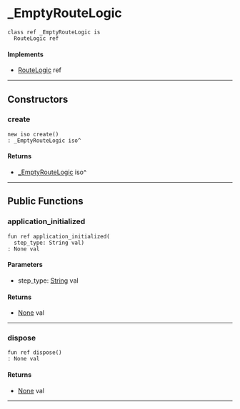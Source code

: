 # _EmptyRouteLogic

```pony
class ref _EmptyRouteLogic is
  RouteLogic ref
```

#### Implements

* [RouteLogic](wallaroo-core-routing-RouteLogic) ref

---

## Constructors

### create

```pony
new iso create()
: _EmptyRouteLogic iso^
```

#### Returns

* [_EmptyRouteLogic](wallaroo-core-routing-_EmptyRouteLogic) iso^

---

## Public Functions

### application_initialized

```pony
fun ref application_initialized(
  step_type: String val)
: None val
```
#### Parameters

*   step_type: [String](builtin-String) val

#### Returns

* [None](builtin-None) val

---

### dispose

```pony
fun ref dispose()
: None val
```

#### Returns

* [None](builtin-None) val

---

